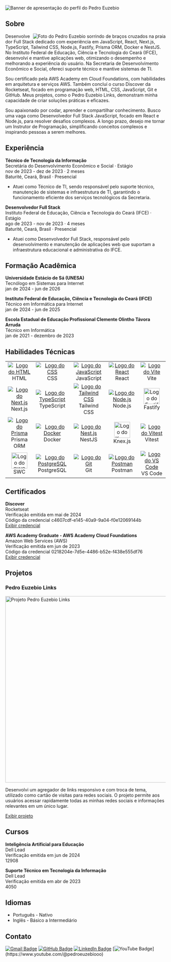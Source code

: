 ![Banner de apresentação do perfil do Pedro Euzebio](https://i.imgur.com/bWhv2m6.png)

## Sobre

<img src="https://i.imgur.com/IaVEnZT.png" alt="Foto do Pedro Euzebio sorrindo de braços cruzados na praia" align="right" />

Desenvolvedor Full Stack dedicado com experiência em JavaScript, React, Next.js, TypeScript, Tailwind CSS, Node.js, Fastify, Prisma ORM, Docker e NestJS. No Instituto Federal de Educação, Ciência e Tecnologia do Ceará (IFCE), desenvolvi e mantive aplicações web, otimizando o desempenho e melhorando a experiência do usuário. Na Secretaria de Desenvolvimento Econômico e Social, ofereci suporte técnico e mantive sistemas de TI.

Sou certificado pela AWS Academy em Cloud Foundations, com habilidades em arquitetura e serviços AWS. Também concluí o curso Discover da Rocketseat, focado em programação web, HTML, CSS, JavaScript, Git e GitHub. Meus projetos, como o Pedro Euzebio Links, demonstram minha capacidade de criar soluções práticas e eficazes.

Sou apaixonado por codar, aprender e compartilhar conhecimento. Busco uma vaga como Desenvolvedor Full Stack JavaScript, focado em React e Node.js, para resolver desafios complexos. A longo prazo, desejo me tornar um Instrutor de Programação, simplificando conceitos complexos e inspirando pessoas a serem melhores.

## Experiência
  
**Técnico de Tecnologia da Informação** <br>
Secretária do Desenvolvimento Econômico e Social · Estágio <br>
nov de 2023 - dez de 2023 · 2 meses <br>
Baturité, Ceará, Brasil · Presencial
- Atuei como Técnico de TI, sendo responsável pelo suporte técnico, manutenção de sistemas e infraestrutura de TI, garantindo o funcionamento eficiente dos serviços tecnológicos da Secretaria.

**Desenvolvedor Full Stack** <br>
Instituto Federal de Educação, Ciência e Tecnologia do Ceará (IFCE) · Estágio <br>
ago de 2023 - nov de 2023 · 4 meses <br>
Baturité, Ceará, Brasil · Presencial
- Atuei como Desenvolvedor Full Stack, responsável pelo desenvolvimento e manutenção de aplicações web que suportam a infraestrutura educacional e administrativa do IFCE.

## Formação Acadêmica

**Universidade Estácio de Sá (UNESA)** <br>
Tecnólogo em Sistemas para Internet <br>
jan de 2024 - jun de 2026

**Instituto Federal de Educação, Ciência e Tecnologia do Ceará (IFCE)** <br>
Técnico em Informática para Internet <br>
jan de 2024 - jun de 2025

**Escola Estadual de Educação Profissional Clemente Olintho Távora Arruda** <br>
Técnico em Informática <br>
jan de 2021 - dezembro de 2023

## Habilidades Técnicas

<table>
  <tr align="center">
    <td width="150">
      <a href="https://developer.mozilla.org/pt-BR/docs/Web/HTML" target="_blank">
        <img src="https://skillicons.dev/icons?i=html" alt="Logo do HTML" />
      </a>
      <br>
      HTML
    </td>
    <td width="150">
      <a href="https://developer.mozilla.org/pt-BR/docs/Web/CSS" target="_blank">
        <img src="https://skillicons.dev/icons?i=css" alt="Logo do CSS" />
      </a>
      <br>
      CSS
    </td>
    <td width="150">
      <a href="https://developer.mozilla.org/pt-BR/docs/Web/JavaScript" target="_blank" />
        <img src="https://skillicons.dev/icons?i=js" alt="Logo do JavaScript" />
      </a>
      <br>
      JavaScript
    </td>
    <td width="150">
      <a href="https://react.dev" target="_blank">
        <img src="https://skillicons.dev/icons?i=react" alt="Logo do React" />
      </a>
      <br>
      React
    </td>
    <td width="150">
      <a href="https://vitejs.dev" target="_blank">
        <img src="https://skillicons.dev/icons?i=vite" alt="Logo do Vite" />
      </a>
      <br>
      Vite
    </td>
  </tr>
  <tr align="center">
    <td width="150">
      <a href="https://nextjs.org">
        <img src="https://skillicons.dev/icons?i=nextjs" alt="Logo do Next.js" />
      </a>
      <br>
      Next.js
    </td>
    <td width="150">
      <a href="https://www.typescriptlang.org" target="_blank">
        <img src="https://skillicons.dev/icons?i=ts" alt="Logo do TypeScript" />
      </a>
      <br>
      TypeScript
    </td>
    <td width="150">
      <a href="https://tailwindcss.com" target="_blank">
        <img src="https://skillicons.dev/icons?i=tailwind" alt="Logo do Tailwind CSS" />
      </a>
      <br>
      Tailwind CSS
    </td>
    <td width="150">
      <a href="https://nodejs.org/en" target="_blank">
        <img src="https://skillicons.dev/icons?i=nodejs" alt="Logo do Node.js" />
      </a>
      <br>
      Node.js
    </td>
    <td width="150">
      <a href="https://fastify.dev" target="_blank">
        <img src="https://i.imgur.com/Pe1c36T.png" alt="Logo do Fastify" width="50" />
      </a>
      <br>
      Fastify
    </td>
  </tr>
  <tr align="center">
    <td width="150">
      <a href="https://www.prisma.io" target="_blank">
        <img src="https://skillicons.dev/icons?i=prisma" alt="Logo do Prisma" />
      </a>
      <br>
      Prisma ORM
    </td>
    <td width="150">
      <a href="https://www.docker.com" target="_blank">
        <img src="https://skillicons.dev/icons?i=docker" alt="Logo do Docker" />
      </a>
      <br>
      Docker
    </td>
    <td width="150">
      <a href="https://nestjs.com" target="_blank">
        <img src="https://skillicons.dev/icons?i=nestjs" alt="Logo do Nest.js" />
      </a>
      <br>
      NestJS
    </td>
    <td width="150">
      <a href="https://knexjs.org" target="_blank">
        <img src="https://i.imgur.com/9dtSRhv.png" alt="Logo do Knex.js" width="50" />
      </a>
       <br>
      Knex.js
    </td>
    <td width="150">
      <a href="https://vitest.dev/" target="_blank">
        <img src="https://skillicons.dev/icons?i=vitest" alt="Logo do Vitest" />
      </a>
      <br>
      Vitest
    </td>
  </tr>
  <tr align="center">
    <td width="150">
      <a href="https://swc.rs" target="_blank">
        <img src="https://i.imgur.com/mkEMV8O.png" alt="Logo do SWC" width="50" />
      </a>
      <br>
      SWC
    </td>
    <td width="150">
      <a href="https://www.postgresql.org" target="_blank">
        <img src="https://skillicons.dev/icons?i=postgres" alt="Logo do PostgreSQL" />
      </a>
      <br>
      PostgreSQL
    </td>
    <td width="150">
      <a href="https://git-scm.com" target="_blank">
        <img src="https://skillicons.dev/icons?i=git" alt="Logo do Git" />
      </a>
      <br>
      Git
    </td>
    <td width="150">
      <a href="https://www.postman.com" target="_blank">
        <img src="https://skillicons.dev/icons?i=postman" alt="Logo do Postman" />
      </a>
      <br>
      Postman
    </td>
    <td width="150">
      <a href="https://code.visualstudio.com" target="_blank">
        <img src="https://skillicons.dev/icons?i=vscode" alt="Logo do VS Code" />
      </a>
      <br>
      VS Code
    </td>
  </tr>
</table>

## Certificados

**Discover** <br>
Rocketseat <br>
Verificação emitida em mai de 2024 <br>
Código da credencial c4607cdf-e145-40a9-9a04-f0e12069144b <br>
<a href="https://app.rocketseat.com.br/certificates/c4607cdf-e145-40a9-9a04-f0e12069144b" target="_blanck">Exibir credencial</a>

**AWS Academy Graduate - AWS Academy Cloud Foundations** <br>
Amazon Web Services (AWS) <br>
Verificação emitida em jun de 2023 <br>
Código da credencial 0218204e-7d5e-4486-b52e-f438e555df76 <br>
<a href="https://www.credly.com/badges/0218204e-7d5e-4486-b52e-f438e555df76/print" target="_blank">Exibir credencial</a>

## Projetos

### Pedro Euzebio Links

<img src="https://i.imgur.com/fiJBQHG.png" alt="Projeto Pedro Euzebio Links" width="584" />

Desenvolvi um agregador de links responsivo e com troca de tema, utilizado como cartão de visitas para redes sociais. O projeto permite aos usuários acessar rapidamente todas as minhas redes sociais e informações relevantes em um único lugar.

<a href="https://pedroeuzebio-links.vercel.app">Exibir projeto</a>

## Cursos

**Inteligência Artificial para Educação** <br>
Dell Lead <br>
Verificação emitida em jun de 2024 <br>
12908

**Suporte Técnico em Tecnologia da Informação** <br>
Dell Lead <br>
Verificação emitida em abr de 2023 <br>
4050

## Idiomas
  
- Português - Nativo
- Inglês - Básico a Intermediário

## Contato

[![Gmail Badge](https://img.shields.io/badge/-pedroeuzebio.contato@gmail.com-020817?style=flat-square&logo=Gmail&logoColor=f8fafc&link=mailto:pedroeuzebio.contato@gmail.com)](mailto:pedroeuzebio.contato@gmail.com)
[![GitHub Badge](https://img.shields.io/badge/-github.com&frasl;pedroeuzebiooo-020817?style=flat-square&logo=Github&logoColor=f8fafc&link=https://github.com/pedroeuzebiooo)](https://github.com/pedroeuzebiooo)
[![LinkedIn Badge](https://img.shields.io/badge/-linkedin.com&frasl;in&frasl;pedroeuzebio-020817?style=flat-square&logo=Linkedin&logoColor=f8fafc&link=https://www.linkedin.com/in/pedroeuzebio)](https://www.linkedin.com/in/pedroeuzebio)
[![YouTube Badge](https://img.shields.io/badge/-youtube.com&frasl;@pedroeuzebiooo-020817?style=flat-square&logo=YouTube&logoColor=f8fafc&link=[https://www.linkedin.com/in/pedroeuzebio](https://www.youtube.com/@pedroeuzebiooo))](https://www.youtube.com/@pedroeuzebiooo)

<!--
**pedroeuzebioo/pedroeuzebioo** is a ✨ _special_ ✨ repository because its `README.md` (this file) appears on your GitHub profile.

Here are some ideas to get you started:

- 🔭 I’m currently working on ...
- 🌱 I’m currently learning ...
- 👯 I’m looking to collaborate on ...
- 🤔 I’m looking for help with ...
- 💬 Ask me about ...
- 📫 How to reach me: ...
- 😄 Pronouns: ...
- ⚡ Fun fact: ...
-->
